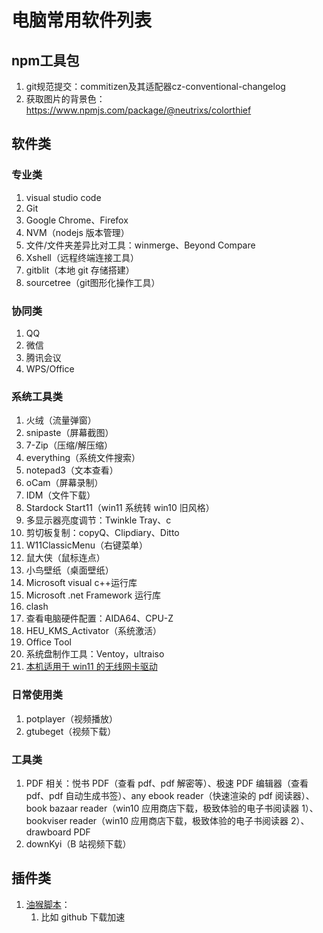 # 电脑常用软件列表

## npm工具包

1. git规范提交：commitizen及其适配器cz-conventional-changelog
2. 获取图片的背景色：https://www.npmjs.com/package/@neutrixs/colorthief

## 软件类

### 专业类

1.  visual studio code
2.  Git
3.  Google Chrome、Firefox
4.  NVM（nodejs 版本管理）
5.  文件/文件夹差异比对工具：winmerge、Beyond Compare
6.  Xshell（远程终端连接工具）
7.  gitblit（本地 git 存储搭建）
8.  sourcetree（git图形化操作工具）

### 协同类

1.  QQ
2.  微信
3.  腾讯会议
4.  WPS/Office

### 系统工具类

1.  火绒（流量弹窗）
2.  snipaste（屏幕截图）
3.  7-Zip（压缩/解压缩）
4.  everything（系统文件搜索）
5.  notepad3（文本查看）
6.  oCam（屏幕录制）
7.  IDM（文件下载）
8.  Stardock Start11（win11 系统转 win10 旧风格）
9.  多显示器亮度调节：Twinkle Tray、c
10. 剪切板复制：copyQ、Clipdiary、Ditto
11. W11ClassicMenu（右键菜单）
12. 鼠大侠（鼠标连点）
13. 小鸟壁纸（桌面壁纸）
14. Microsoft visual c++运行库
15. Microsoft .net Framework 运行库
16. clash
17. 查看电脑硬件配置：AIDA64、CPU-Z
18. HEU_KMS_Activator（系统激活）
19. Office Tool
20. 系统盘制作工具：Ventoy，ultraiso
21. [本机适用于 win11 的无线网卡驱动](https://support.lenovo.com/ch/en/downloads/ds552327-mediatek-mt7921-wireless-lan-driver-for-windows-10-version-2004-or-later-thinkpad-l14-gen-2-types-20x5-20x6-l15-gen-2-types-20x7-20x8)

### 日常使用类

1.  potplayer（视频播放）
2.  gtubeget（视频下载）

### 工具类

1.  PDF 相关：悦书 PDF（查看 pdf、pdf 解密等）、极速 PDF 编辑器（查看 pdf、pdf 自动生成书签）、any ebook reader（快速渲染的 pdf 阅读器）、book bazaar reader（win10 应用商店下载，极致体验的电子书阅读器 1）、bookviser reader（win10 应用商店下载，极致体验的电子书阅读器 2）、drawboard PDF
2.  downKyi（B 站视频下载）

## 插件类

1. [油猴脚本](https://greasyfork.org/zh-CN)：
   1. 比如 github 下载加速
